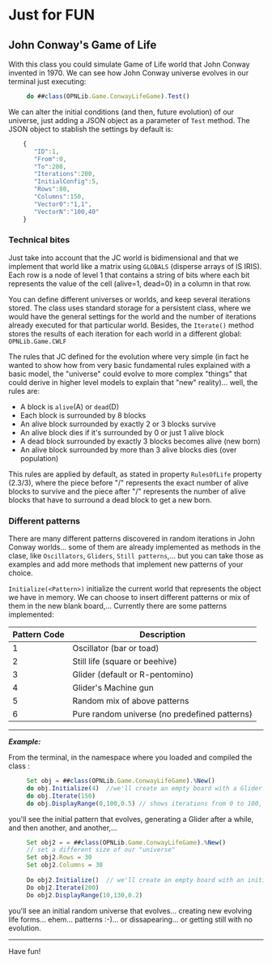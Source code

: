 # Just for FUN
## John Conway's Game of Life

With this class you could simulate Game of Life world that John Conway invented in 1970. We can see how John Conway universe evolves in our terminal just executing:

```javascript
     do ##class(OPNLib.Game.ConwayLifeGame).Test()
```

We can alter the initial conditions (and then, future evolution) of our universe, just adding a JSON object as a parameter of `Test` method. The JSON object to stablish the settings by default is:

```javascript
    {
       "ID":1,
       "From":0,
       "To":200,
       "Iterations":200,
       "InitialConfig":5,
       "Rows":80,
       "Columns":150,
       "Vector0":"1,1",
       "VectorN":"100,40"
    }
```


### Technical bites

Just take into account that the JC world is bidimensional and that we implement that world like a matrix using `GLOBALS` (disperse arrays of IS IRIS). Each row is a node of level 1 that contains a string of bits where each bit represents the value of the cell (alive=1, dead=0) in a column in that row.

You can define different universes or worlds, and keep several iterations stored. The class uses standard storage for a persistent class, where we would have the general settings for the world and the number of iterations already executed for that particular world.
Besides, the `Iterate()` method stores the results of each iteration for each world in a different global: `OPNLib.Game.CWLF`

The rules that JC defined for the evolution where very simple (in fact he wanted to show how from very basic fundamental rules explained with a basic model, the "universe" could evolve to more complex "things" that could derive in higher level models to explain that "new" reality)... well, the rules are:
- A block is `alive`(A) or `dead`(D)
- Each block is surrounded by 8 blocks
- An alive block surrounded by exactly 2 or 3 blocks survive
- An alive block dies if it's surrounded by 0 or just 1 alive block 
- A dead block surrounded by exactly 3 blocks becomes alive (new born)
- An alive block surrounded by more than 3 alive blocks dies (over population)

This rules are applied by default, as stated in property `RulesOfLife` property (2.3/3), where the piece before "/" represents the exact number of alive blocks to survive and the piece after "/" represents the number of alive blocks that have to surround a dead block to get a new born.

### Different patterns

There are many different patterns discovered in random iterations in John Conway worlds... some of them are already implemented as methods in the clase, like `Oscillators`, `Gliders`, `Still patterns`,... but you can take those as examples and add more methods that implement new patterns of your choice.

`Initialize(<Pattern>)` initialize the current world that represents the object we have in memory. We can choose to insert different patterns or mix of them in the new blank board,... Currently there are some patterns implemented:

Pattern Code | Description
-------------|-----------------------
1| Oscillator   (bar or toad)
2| Still life (square or beehive)
3| Glider (default or R-pentomino)
4| Glider's Machine gun
5| Random mix of above patterns
6| Pure random universe (no predefined patterns)

---

_**Example:**_ 

From the terminal, in the namespace where you loaded and compiled the class :

```javascript
     Set obj = ##class(OPNLib.Game.ConwayLifeGame).%New()
     do obj.Initialize(4)  //we'll create an empty board with a Glider's machine gun patter in it as the initial seed
     do obj.Iterate(150)
     do obj.DisplayRange(0,100,0.5) // shows iterations from 0 to 100, one each 0.5 seconds
```
you'll see the initial pattern that evolves, generating a Glider after a while, and then another, and another,... 

```javascript
     Set obj2 = = ##class(OPNLib.Game.ConwayLifeGame).%New()
     // set a different size of our "universe"
     Set obj2.Rows = 30
     Set obj2.Columns = 30 
     
     Do obj2.Initialize()  // we'll create an empty board with an initial seed (set of death and alive blocks) pure random
     Do obj2.Iterate(200)
     Do obj2.DisplayRange(10,130,0.2)
 ```
you'll see an initial random universe that evolves... creating new evolving life forms... ehem... patterns :-)... or dissapearing... or getting still with no evolution.

---

Have fun!

